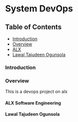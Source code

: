 # System DevOps

## Table of Contents
- [Introduction](#Introduction)
- [Overview](#Overview)
- [ALX](#ALX-Software-Engineering)
- [Lawal Tajudeen Ogunsola](https://github.com/lawalTheWest)

### Introduction

### Overview

This is a devops project on alx

#### ALX Software Engineering
#### Lawal Tajudeen Ogunsola
